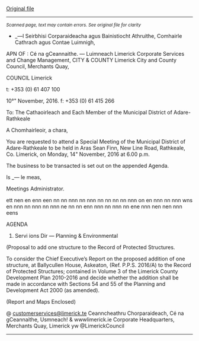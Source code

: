 [Original file](https://beta.limerick.ie/sites/default/files/media/documents/2017-04/agenda_-_special_meeting_of_the_municipal_district_of_adare-rathkeale_-_14th_november_2016.pdf)

---
*<small>Scanned page, text may contain errors. See original file for clarity</small>*  
- _—l Seirbhisi Corparaideacha agus Bainistiocht Athruithe,
Comhairle Cathrach agus Contae Luimnigh,

APN OF : Cé na gCeannaithe.
— Luimneach
Limerick Corporate Services and Change Management,
CITY & COUNTY Limerick City and County Council,
Merchants Quay,

COUNCIL Limerick

t: +353 (0) 61 407 100

10°" November, 2016. f: +353 (0) 61 415 266

To: The Cathaoirleach and Each Member of the Municipal District of Adare-Rathkeale

A Chomhairleoir, a chara,

You are requested to attend a Special Meeting of the Municipal District of Adare-Rathkeale to be held in
Aras Sean Finn, New Line Road, Rathkeale, Co. Limerick, on Monday, 14" November, 2016 at 6.00 p.m.

The business to be transacted is set out on the appended Agenda.

Is _— le meas,

Meetings Administrator.

ett nen en enn een nn nn nnn nn nnn nn nn nn nn nnn on en nnn nn nnn wns en nnn nn nnn nn nnn ne nn nn enn nnn nn nnn nn ene nnn nen nen nnn eens

AGENDA

1. Servi ions Dir — Planning & Environmental

(Proposal to add one structure to the Record of Protected Structures.

To consider the Chief Executive’s Report on the proposed addition of one structure, at
Ballycullen House, Askeaton, (Ref. P.P.S. 2016/A) to the Record of Protected Structures;
contained in Volume 3 of the Limerick County Development Plan 2010-2016 and decide whether
the addition shall be made in accordance with Sections 54 and 55 of the Planning and
Development Act 2000 (as amended).

(Report and Maps Enclosed)

@ customerservices@limerick.te
Ceanncheathru Chorparaideach, Cé na gCeannaithe, Usmneach! & wwwlimerick.ie
Corporate Headquarters, Merchants Quay, Limerick yw @LimerickCouncil


---

